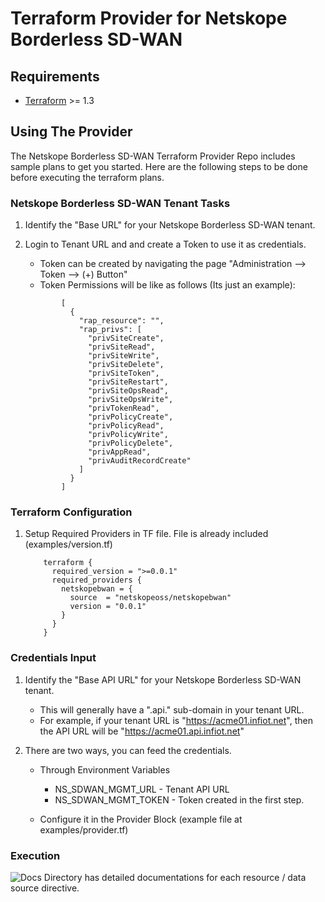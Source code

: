 # Terraform Provider for Netskope Borderless SD-WAN 
## Requirements

-	[Terraform](https://www.terraform.io/downloads.html) >= 1.3


## Using The Provider
The Netskope Borderless SD-WAN Terraform Provider Repo includes sample plans to get you started. 
Here are the following steps to be done before executing the terraform plans.

### Netskope Borderless SD-WAN Tenant Tasks

1. Identify the "Base URL" for your Netskope Borderless SD-WAN tenant.

2. Login to Tenant URL and and create a Token to use it as credentials.
    - Token can be created by navigating the page "Administration --> Token --> (+) Button"
    - Token Permissions will be like as follows (Its just an example):
	```
            [
              {
                "rap_resource": "",
                "rap_privs": [
                  "privSiteCreate",
                  "privSiteRead",
                  "privSiteWrite",
                  "privSiteDelete",
                  "privSiteToken",
                  "privSiteRestart",
                  "privSiteOpsRead",
                  "privSiteOpsWrite",
                  "privTokenRead",
                  "privPolicyCreate",
                  "privPolicyRead",
                  "privPolicyWrite",
                  "privPolicyDelete",
                  "privAppRead",
                  "privAuditRecordCreate"
                ]
              }
            ]

	```

### Terraform Configuration

1. Setup Required Providers in TF file. File is already included (examples/version.tf)
	```
        terraform {
          required_version = ">=0.0.1"
          required_providers {
            netskopebwan = {
              source  = "netskopeoss/netskopebwan"
              version = "0.0.1"
            }
          }
        }
	```

### Credentials Input

1. Identify the "Base API URL" for your Netskope Borderless SD-WAN tenant.
    - This will generally have a ".api." sub-domain in your tenant URL.
    - For example, if your tenant URL is "https://acme01.infiot.net", then the API URL will be "https://acme01.api.infiot.net"

2. There are two ways, you can feed the credentials.
   * Through Environment Variables
       - NS_SDWAN_MGMT_URL - Tenant API URL
       - NS_SDWAN_MGMT_TOKEN - Token created in the first step.

   * Configure it in the Provider Block (example file at examples/provider.tf)

### Execution

   ![Docs](docs/) Directory has detailed documentations for each resource / data source directive. 
